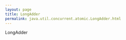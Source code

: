 ```yaml
---
layout: page
title: LongAdder
permalink: java.util.concurrent.atomic.LongAdder.html
---
```

LongAdder